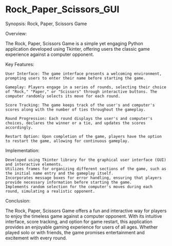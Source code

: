 # Rock_Paper_Scissors_GUI
Synopsis: Rock, Paper, Scissors Game

Overview:

The Rock, Paper, Scissors Game is a simple yet engaging Python application developed using Tkinter, offering users the classic game experience against a computer opponent.

Key Features:

    User Interface: The game interface presents a welcoming environment, prompting users to enter their name before starting the game.

    Gameplay: Players engage in a series of rounds, selecting their choice of "Rock," "Paper," or "Scissors" through interactive buttons. The computer randomly selects its move for each round.

    Score Tracking: The game keeps track of the user's and computer's scores along with the number of ties throughout the gameplay.

    Round Progression: Each round displays the user's and computer's choices, declares the winner or a tie, and updates the scores accordingly.

    Restart Option: Upon completion of the game, players have the option to restart the game, allowing for continuous gameplay.

Implementation:

    Developed using Tkinter library for the graphical user interface (GUI) and interactive elements.
    Utilizes frames for organizing different sections of the game, such as the initial name entry and the gameplay itself.
    Incorporates message boxes for error handling, ensuring that players provide necessary information before starting the game.
    Implements random selection for the computer's moves during each round, simulating a realistic opponent.

Conclusion:

The Rock, Paper, Scissors Game offers a fun and interactive way for players to enjoy the timeless game against a computer opponent. With its intuitive interface, score tracking, and option for game restart, this application provides an enjoyable gaming experience for users of all ages. Whether played solo or with friends, the game promises entertainment and excitement with every round.
